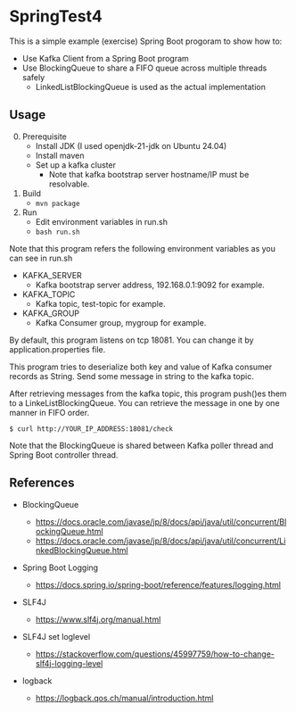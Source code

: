 # SpringTest4

This is a simple example (exercise) Spring Boot progoram to show how to:

* Use Kafka Client from a Spring Boot program
* Use BlockingQueue to share a FIFO queue across multiple threads safely
  * LinkedListBlockingQueue is used as the actual implementation

## Usage

0. Prerequisite
   * Install JDK (I used openjdk-21-jdk on Ubuntu 24.04)
   * Install maven
   * Set up a kafka cluster
     * Note that kafka bootstrap server hostname/IP must be resolvable.
1. Build
   * `mvn package`
2. Run
   * Edit environment variables in run.sh
   * `bash run.sh`

Note that this program refers the following environment variables as you can see in run.sh

* KAFKA_SERVER
  * Kafka bootstrap server address, 192.168.0.1:9092 for example.
* KAFKA_TOPIC
  * Kafka topic, test-topic for example.
* KAFKA_GROUP
  * Kafka Consumer group, mygroup for example.

By default, this program listens on tcp 18081.
You can change it by application.properties file.

This program tries to deserialize both key and value of Kafka consumer
records as String. Send some message in string to the kafka topic.

After retrieving messages from the kafka topic, this program push()es
them to a LinkeListBlockingQueue. You can retrieve the message in one by one
manner in FIFO order.

```
$ curl http://YOUR_IP_ADDRESS:18081/check
```

Note that the BlockingQueue is shared between Kafka poller thread and
Spring Boot controller thread.

## References
* BlockingQueue
  * https://docs.oracle.com/javase/jp/8/docs/api/java/util/concurrent/BlockingQueue.html
  * https://docs.oracle.com/javase/jp/8/docs/api/java/util/concurrent/LinkedBlockingQueue.html

* Spring Boot Logging
  * https://docs.spring.io/spring-boot/reference/features/logging.html
* SLF4J
  * https://www.slf4j.org/manual.html
* SLF4J set loglevel
  * https://stackoverflow.com/questions/45997759/how-to-change-slf4j-logging-level
* logback
  * https://logback.qos.ch/manual/introduction.html
